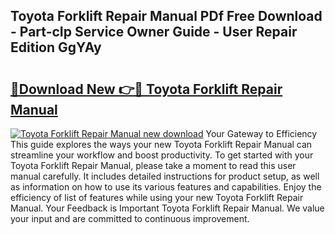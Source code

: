 ## Toyota Forklift Repair Manual PDf Free Download - Part-cIp Service Owner Guide - User Repair Edition GgYAy

# <h2><a href="http://bc64696.oget.top/?id=Toyota+Forklift+Repair+Manual">🔗Download New 👉🔴 Toyota Forklift Repair Manual</a></h2>

[![Toyota Forklift Repair Manual new download](https://i.imgur.com/5g1atiW.png)](http://bc64696.oget.top/?id=Toyota+Forklift+Repair+Manual)
Your Gateway to Efficiency This guide explores the ways your new Toyota Forklift Repair Manual can streamline your workflow and boost productivity. To get started with your Toyota Forklift Repair Manual, please take a moment to read this user manual carefully. It includes detailed instructions for product setup, as well as information on how to use its various features and capabilities. Enjoy the efficiency of list of features while using your new Toyota Forklift Repair Manual. Your Feedback is Important Toyota Forklift Repair Manual. We value your input and are committed to continuous improvement.
